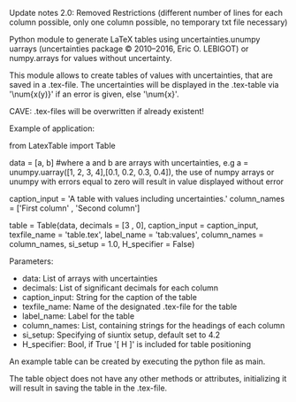 Update notes 2.0:
Removed Restrictions (different number of lines for each column possible, only one column possible, no temporary txt file necessary)

Python module to generate LaTeX tables using uncertainties.unumpy uarrays (uncertainties package © 2010–2016, Eric O. LEBIGOT) or numpy.arrays for values without uncertainty.

This module allows to create tables of values with uncertainties, that are saved in a .tex-file.
The uncertainties will be displayed in the .tex-table via '\num{x(y)}' if an error is given, else '\num{x}'.

CAVE:
.tex-files will be overwritten if already existent! 




Example of application:

from LatexTable import Table 

data = [a, b]   #where a and b are arrays with uncertainties, e.g a = unumpy.uarray([1, 2, 3, 4],[0.1, 0.2, 0.3, 0.4]), the use of numpy arrays or unumpy with errors equal to zero will result in value displayed without error

caption_input = 'A table with values including uncertainties.'
column_names = ['First column' , 'Second column']

table = Table(data, decimals = [3 , 0], caption_input = caption_input, texfile_name = 'table.tex', label_name = 'tab:values', column_names = column_names, si_setup = 1.0, H_specifier = False)

Parameters:

 - data: List of arrays with uncertainties
 - decimals: List of significant decimals for each column
 - caption_input: String for the caption of the table
 - texfile_name: Name of the designated .tex-file for the table
 - label_name: Label for the table 
 - column_names: List, containing strings for the headings of each column
 - si_setup: Specifying of siuntix setup, default set to 4.2
 - H_specifier: Bool, if True '[ H ]' is included for table positioning

An example table can be created by executing the python file as main.

The table object does not have any other methods or attributes, initializing it will result in saving the table in the .tex-file.
















